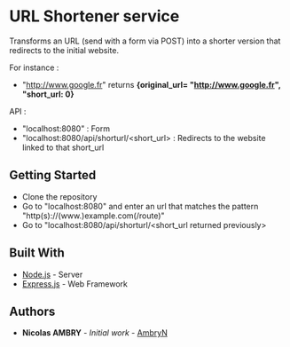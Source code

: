 # URL Shortener service

Transforms an URL (send with a form via POST) into a shorter version that redirects to the initial website.

For instance :
- "http://www.google.fr" returns **{original_url= "http://www.google.fr", "short_url: 0}**


API : 
- "localhost:8080" : Form
- "localhost:8080/api/shorturl/<short_url> : Redirects to the website linked to that short_url


## Getting Started

* Clone the repository
* Go to "localhost:8080" and enter an url that matches the pattern "http(s)://(www.)example.com(/route)"
* Go to "localhost:8080/api/shorturl/<short_url returned previously>


## Built With

* [Node.js](https://nodejs.org/) - Server
* [Express.js](https://expressjs.com/) - Web Framework


## Authors

* **Nicolas AMBRY** - *Initial work* - [AmbryN](https://github.com/AmbryN)